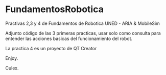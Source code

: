# FundamentosRobotica
Practivas 2,3 y 4 de Fundamentos de Robotica UNED - ARIA &amp; MobileSim

Adjunto código de las 3 primeras practicas, usar solo como consulta para entender las acciones basicas del funcionamiento del robot.

La practica 4 es un proyecto de QT Creator

Enjoy.

Culex.

